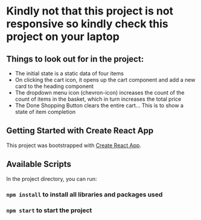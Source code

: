 # Kindly not that this project is not responsive so kindly check this project on your laptop

## Things to look out for in the project:
* The initial state is a static data of four items
* On clicking the cart icon, it opens up the cart component and add a new card to the  heading component
* The dropdown menu icon (chevron-icon) increases the count of the count of items in the basket, which in turn increases the total price
* The Done Shopping Button clears the entire cart... This is to show a state of item completion


## Getting Started with Create React App
This project was bootstrapped with [Create React App](https://github.com/facebook/create-react-app).


## Available Scripts
In the project directory, you can run:
### `npm install` to install all libraries and packages used
### `npm start` to start the project



